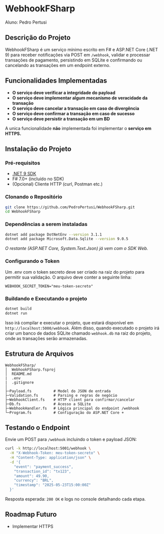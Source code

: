 # WebhookFSharp

Aluno: Pedro Pertusi

## Descrição do Projeto

WebhookFSharp é um serviço mínimo escrito em F# e ASP.NET Core (.NET 9) para receber notificações via POST em `/webhook`, validar e processar transações de pagamento, persistindo em SQLite e confirmando ou cancelando as transações em um endpoint externo.

## Funcionalidades Implementadas

- **O serviço deve verificar a integridade do payload**
- **O serviço deve implementar algum mecanismo de veracidade da transação**
- **O serviço deve cancelar a transação em caso de divergência**
- **O serviço deve confirmar a transação em caso de sucesso**
- **O serviço deve persistir a transação em um BD**

A unica funcionalidade **não** implementada foi implementar o **serviço em HTTPS.** 

## Instalação do Projeto

### Pré-requisitos 

* [.NET 9 SDK](https://dotnet.microsoft.com/download)
* F# 7.0+ (incluído no SDK)
* (Opcional) Cliente HTTP (curl, Postman etc.)

### Clonando o Repositório

```bash
git clone https://github.com/PedroPertusi/WebhookFSharp.git
cd WebhookFSharp
```

### Dependências a serem instaladas

```bash
dotnet add package DotNetEnv --version 3.1.1
dotnet add package Microsoft.Data.Sqlite --version 9.0.5
```

*O restante (ASP.NET Core, System.Text.Json) já vem com o SDK Web.*

### Configurando o Token 

Um .env com o token secreto deve ser criado na raiz do projeto para permitir sua validação. O arquivo deve conter a seguinte linha:

```env
WEBHOOK_SECRET_TOKEN="meu-token-secreto"
```

### Buildando e Executando o projeto

```bash
dotnet build
dotnet run
```

Isso irá compilar e executar o projeto, que estará disponível em `http://localhost:5000/webhook`. Além disso, quando executado o projeto irá criar um banco de dados SQLite chamado `webhook.db` na raiz do projeto, onde as transações serão armazenadas.

## Estrutura de Arquivos

```
WebhookFSharp/
│  WebhookFSharp.fsproj
│  README.md
|  .env
|  .gitignore
│
├─Payload.fs          # Model do JSON de entrada
├─Validation.fs       # Parsing e regras de negócio
├─WebhookClient.fs    # HTTP client para confirmar/cancelar
├─Db.fs               # Acesso a SQLite
├─WebhookHandler.fs   # Lógica principal do endpoint /webhook
└─Program.fs          # Configuração do ASP.NET Core +
```

## Testando o Endpoint

Envie um POST para `/webhook` incluindo o token e payload JSON:

```bash
curl -k http://localhost:5001/webhook \
  -H "X-Webhook-Token: meu-token-secreto" \
  -H "Content-Type: application/json" \
  -d '{
    "event": "payment_success",
    "transaction_id": "tx123",
    "amount": 49.90,
    "currency": "BRL",
    "timestamp": "2025-05-23T15:00:00Z"
  }'
```

Resposta esperada: `200 OK` e logs no console detalhando cada etapa.

## Roadmap Futuro

- Implementar HTTPS
